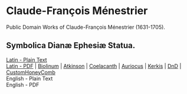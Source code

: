 # Claude-François Ménestrier

Public Domain Works of Claude-François Ménestrier (1631-1705).

## Symbolica Dianæ Ephesiæ Statua.

[Latin - Plain Text](symbolica-dianae-ephesiae-statua/full-text-latin.md)  
[Latin - PDF](https://cdn.solaranamnesis.com/Menestrier/ménestrier_diana_symbola_1688_latin.pdf) | [Biolinum](https://cdn.solaranamnesis.com/Menestrier/ménestrier_diana_symbola_1688_latin_biolinum.pdf) | [Atkinson](https://cdn.solaranamnesis.com/Menestrier/ménestrier_diana_symbola_1688_latin_atkinson.pdf) | [Coelacanth](https://cdn.solaranamnesis.com/Menestrier/ménestrier_diana_symbola_1688_latin_coelacanth.pdf) | [Auriocus](https://cdn.solaranamnesis.com/Menestrier/ménestrier_diana_symbola_1688_latin_aurical.pdf) | [Kerkis](https://cdn.solaranamnesis.com/Menestrier/ménestrier_diana_symbola_1688_latin_kerkis.pdf) | [DnD](https://cdn.solaranamnesis.com/Menestrier/ménestrier_diana_symbola_1688_latin_dndcustom.pdf) | [CustomHoneyComb](https://cdn.solaranamnesis.com/Menestrier/ménestrier_diana_symbola_1688_latin_honeycomb.pdf)  
English - Plain Text  
English - PDF  
